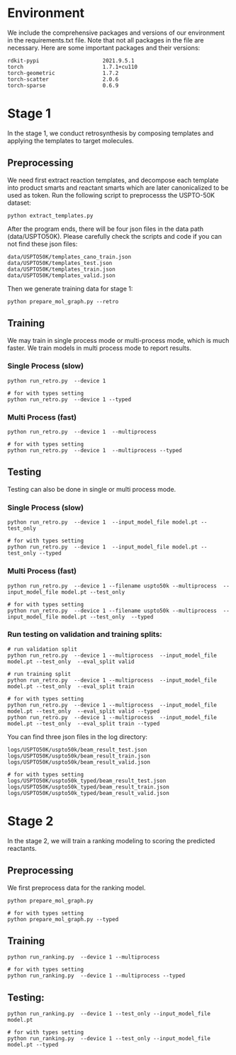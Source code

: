 # Environment
We include the comprehensive packages and versions of our environment in the requirements.txt file.
Note that not all packages in the file are necessary.
Here are some important packages and their versions:

```
rdkit-pypi                    2021.9.5.1
torch                         1.7.1+cu110
torch-geometric               1.7.2
torch-scatter                 2.0.6
torch-sparse                  0.6.9
```

# Stage 1
In the stage 1, we conduct retrosynthesis by composing templates and applying the templates to target molecules.


## Preprocessing
We need first extract reaction templates, and decompose each template into 
product smarts and reactant smarts which are later canonicalized to be used
as token. Run the following script to preprocesss the USPTO-50K dataset:
```
python extract_templates.py   
```

After the program ends, there will be four json files in the data path 
(data/USPTO50K). Please carefully check the scripts and code if you 
can not find these json files:
```
data/USPTO50K/templates_cano_train.json
data/USPTO50K/templates_test.json
data/USPTO50K/templates_train.json
data/USPTO50K/templates_valid.json
```

Then we generate training data for stage 1:
```
python prepare_mol_graph.py --retro   
```


## Training

We may train in single process mode or multi-process mode, which is much faster. We train models in multi process mode to report results.


### Single Process (slow)

```
python run_retro.py  --device 1 

# for with types setting
python run_retro.py  --device 1 --typed
```

### Multi Process (fast)

```
python run_retro.py  --device 1  --multiprocess

# for with types setting
python run_retro.py  --device 1  --multiprocess --typed 
```

## Testing
Testing can also be done in single or multi process mode.

### Single Process (slow)

```
python run_retro.py  --device 1  --input_model_file model.pt --test_only

# for with types setting
python run_retro.py  --device 1  --input_model_file model.pt --test_only --typed
```

### Multi Process (fast)

```
python run_retro.py  --device 1 --filename uspto50k --multiprocess  --input_model_file model.pt --test_only  

# for with types setting
python run_retro.py  --device 1 --filename uspto50k --multiprocess  --input_model_file model.pt --test_only  --typed
```

### Run testing on validation and training splits:
```
# run validation split
python run_retro.py  --device 1 --multiprocess  --input_model_file model.pt --test_only  --eval_split valid 

# run training split
python run_retro.py  --device 1 --multiprocess  --input_model_file model.pt --test_only  --eval_split train

# for with types setting
python run_retro.py  --device 1 --multiprocess  --input_model_file model.pt --test_only  --eval_split valid --typed 
python run_retro.py  --device 1 --multiprocess  --input_model_file model.pt --test_only  --eval_split train --typed
```

You can find three json files in the log directory:
```
logs/USPTO50K/uspto50k/beam_result_test.json
logs/USPTO50K/uspto50k/beam_result_train.json
logs/USPTO50K/uspto50k/beam_result_valid.json

# for with types setting
logs/USPTO50K/uspto50k_typed/beam_result_test.json
logs/USPTO50K/uspto50k_typed/beam_result_train.json
logs/USPTO50K/uspto50k_typed/beam_result_valid.json
```

# Stage 2
In the stage 2, we will train a ranking modeling to scoring the predicted reactants.

## Preprocessing
We first preprocess data for the ranking model.

```
python prepare_mol_graph.py

# for with types setting
python prepare_mol_graph.py --typed
```

## Training

```
python run_ranking.py  --device 1 --multiprocess

# for with types setting
python run_ranking.py  --device 1 --multiprocess --typed 
```

## Testing:

```
python run_ranking.py  --device 1 --test_only --input_model_file model.pt

# for with types setting
python run_ranking.py  --device 1 --test_only --input_model_file model.pt --typed 
```

